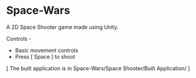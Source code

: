 # Space-Wars

A 2D Space Shooter game made using Unity.

Controls - 
* Basic movement controls
* Press [ Space ] to shoot

[ The built application is in Space-Wars/Space Shooter/Built Application/ ]
